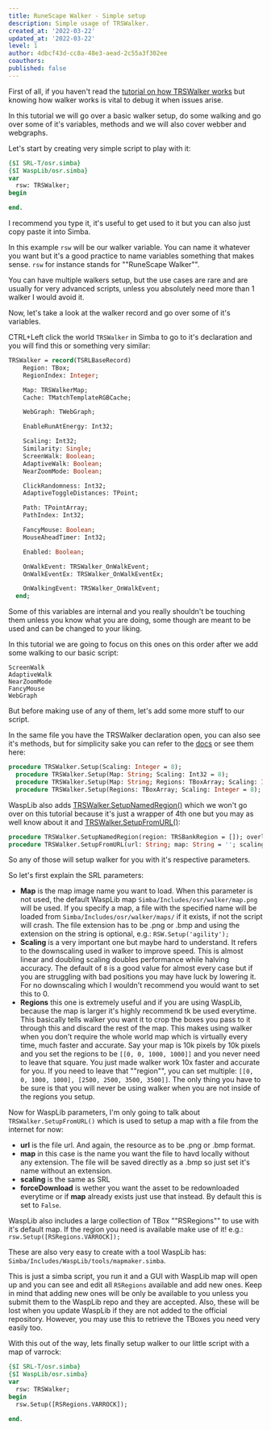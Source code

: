 ```yaml
---
title: RuneScape Walker - Simple setup
description: Simple usage of TRSWalker.
created_at: '2022-03-22'
updated_at: '2022-03-22'
level: 1
author: 4dbcf43d-cc8a-48e3-aead-2c55a3f302ee
coauthors: 
published: false
---
```


First of all, if you haven't read the [tutorial on how TRSWalker works](https://waspscripts.com/tutorials/runescape-walker-how-it-works-by-torwent) but knowing how walker works is vital to debug it when issues arise.

In this tutorial we will go over a basic walker setup, do some walking and go over some of it's variables, methods and we will also cover webber and webgraphs.

Let's start by creating very simple script to play with it:

```pascal
{$I SRL-T/osr.simba}
{$I WaspLib/osr.simba}
var
  rsw: TRSWalker;
begin

end.
```
I recommend you type it, it's useful to get used to it but you can also just copy paste it into Simba.

In this example `rsw` will be our walker variable.
You can name it whatever you want but it's a good practice to name variables something that makes sense. `rsw` for instance stands for ""RuneScape Walker"".

You can have multiple walkers setup, but the use cases are rare and are usually for very advanced scripts, unless you absolutely need more than 1 walker I would avoid it.

Now, let's take a look at the walker record and go over some of it's variables.

CTRL+Left click the world `TRSWalker` in Simba to go to it's declaration and you will find this or something very similar:
```pascal
TRSWalker = record(TSRLBaseRecord)
    Region: TBox;
    RegionIndex: Integer;

    Map: TRSWalkerMap;
    Cache: TMatchTemplateRGBCache;

    WebGraph: TWebGraph;

    EnableRunAtEnergy: Int32;

    Scaling: Int32;
    Similarity: Single;
    ScreenWalk: Boolean;
    AdaptiveWalk: Boolean;
    NearZoomMode: Boolean;

    ClickRandomness: Int32;
    AdaptiveToggleDistances: TPoint;

    Path: TPointArray;
    PathIndex: Int32;

    FancyMouse: Boolean;
    MouseAheadTimer: Int32;

    Enabled: Boolean;

    OnWalkEvent: TRSWalker_OnWalkEvent;
    OnWalkEventEx: TRSWalker_OnWalkEventEx;

    OnWalkingEvent: TRSWalker_OnWalkEvent;
  end;
```

Some of this variables are internal and you really shouldn't be touching them unless you know what you are doing, some though are meant to be used and can be changed to your liking.

In this tutorial we are going to focus on this ones on this order after we add some walking to our basic script:
```
ScreenWalk
AdaptiveWalk
NearZoomMode
FancyMouse
WebGraph
```

But before making use of any of them, let's add some more stuff to our script.

In the same file you have the TRSWalker declaration open, you can also see it's methods, but for simplicity sake you can refer to the [docs](https://torwent.github.io/SRL-T/walker.html#walker-setup) or see them here:
```pascal
procedure TRSWalker.Setup(Scaling: Integer = 8);
  procedure TRSWalker.Setup(Map: String; Scaling: Int32 = 8);
  procedure TRSWalker.Setup(Map: String; Regions: TBoxArray; Scaling: Integer = 8); overload;
  procedure TRSWalker.Setup(Regions: TBoxArray; Scaling: Integer = 8); overload;
```
WaspLib also adds [TRSWalker.SetupNamedRegion()](https://torwent.github.io/WaspLib/walker.html#walker-setupnamedregion) which we won't go over on this tutorial because it's just a wrapper of 4th one but you may as well know about it and [TRSWalker.SetupFromURL()](https://torwent.github.io/WaspLib/walker.html#walker-setupfromurl):
```pascal
procedure TRSWalker.SetupNamedRegion(region: TRSBankRegion = []); overload;
procedure TRSWalker.SetupFromURL(url: String; map: String = ''; scaling: Int32 = 8; forceDownload: Boolean = False); overload;
```

So any of those will setup walker for you with it's respective parameters.

So let's first explain the SRL parameters:
- **Map** is the map image name you want to load. When this parameter is not used, the default WaspLib map `Simba/Includes/osr/walker/map.png` will be used. If you specify a map, a file with the specified name will be loaded from `Simba/Includes/osr/walker/maps/` if it exists, if not the script will crash. The file extension has to be .png or .bmp and using the extension on the string is optional, e.g.: `RSW.Setup('agility');`
- **Scaling** is a very important one but maybe hard to understand. It refers to the downscaling used in walker to improve speed. This is almost linear and doubling scaling doubles performance while halving accuracy. The default of `8` is a good value for almost every case but if you are struggling with bad positions you may have luck by lowering it. For no downscaling which I wouldn't recommend you would want to set this to 0.
- **Regions** this one is extremely useful and if you are using WaspLib, because the map is larger it's highly recommend tk be used everytime. This basically tells walker you want it to crop the boxes you pass to it through this and discard the rest of the map. This makes using walker when you don't require the whole world map which is virtually every time, much faster and accurate. Say your map is 10k pixels by 10k pixels and you set the regions to be `[[0, 0, 1000, 1000]]` and you never need to leave that square. You just made walker work 10x faster and accurate for you. If you need to leave that ""region"", you can set multiple: `[[0, 0, 1000, 1000], [2500, 2500, 3500, 3500]]`. The only thing you have to be sure is that you will never be using walker when you are not inside of the regions you setup.

Now for WaspLib parameters, I'm only going to talk about `TRSWalker.SetupFromURL()` which is used to setup a map with a file from the internet for now:
- **url** is the file url. And again, the resource as to be .png or .bmp format.
- **map** in this case is the name you want the file to havd locally without any extension. The file will be saved directly as a .bmp so just set it's name without an extension.
- **scaling** is the same as SRL
- **forceDownload** is wether you want the asset to be redownloaded everytime or if **map** already exists just use that instead. By default this is set to `False`.

WaspLib also includes a large collection of TBox ""RSRegions"" to use with it's default map. If the region you need is available make use of it!
e.g.: `rsw.Setup([RSRegions.VARROCK]);`

These are also very easy to create with a tool WaspLib has: `Simba/Includes/WaspLib/tools/mapmaker.simba`.

This is just a simba script, you run it and a GUI with WaspLib map will open up and you can see and edit all `RSRegions` available and add new ones.
Keep in mind that adding new ones will be only be available to you unless you submit them to the WaspLib repo and they are accepted. Also, these will be lost when you update WaspLib if they are not added to the official repository.
However, you may use this to retrieve the TBoxes you need very easily too.

With this out of the way, lets finally setup walker to our little script with a map of varrock:
```pascal
{$I SRL-T/osr.simba}
{$I WaspLib/osr.simba}
var
  rsw: TRSWalker;
begin
  rsw.Setup([RSRegions.VARROCK]);

end.
```